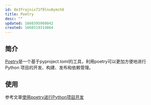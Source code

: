 ```yaml
---
id: 8e3frajnix71f9lnu8ymch6
title: Poetry
desc: ""
updated: 1660395908042
created: 1660319314864
---
```


## 简介

[Poetry](https://python-poetry.org/)是一个基于pyproject.toml的工具，利用poetry可以更加方便地进行 Python 项目的开发、构建、发布和依赖管理。

## 使用

参考文章[使用poetry进行Python项目开发](https://www.duyixian.cn/2020/11/23/poetry/)